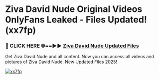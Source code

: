 # Ziva David Nude Original Videos 0nlyFans Leaked - Files Updated! (xx7fp)

<h3>🔴 CLICK HERE 🌐==►► <a href="https://tinyurl.com/yrmya6cz" rel="nofollow">Ziva David Nude Updated Files</a></h3>

Get Ziva David Nude and all content. Now you can access all videos and pictures of Ziva David Nude. New Updated Files 2025!

[![xx7fp](https://i.imgur.com/FMdXYCs.gif)](https://tinyurl.com/yrmya6cz)
